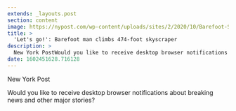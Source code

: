 ```yaml
--- 
extends: _layouts.post 
section: content 
image: https://nypost.com/wp-content/uploads/sites/2/2020/10/Barefoot-Skyscraper_WP.jpg?quality=90&strip=all&w=1200 
title: > 
  'Let's go!': Barefoot man climbs 474-foot skyscraper 
description: > 
  New York PostWould you like to receive desktop browser notifications about breaking news and other major stories? 
date: 1602451628.716128 
--- 
```

New York Post

Would you like to receive desktop browser notifications about breaking news and other major stories?